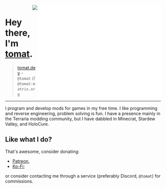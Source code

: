 <img align="right" src="/github-metrics.svg" alt="Metrics" width="400">

<img align="right" src="https://komarev.com/ghpvc/?username=Steviegt6" />

# Hey there, I'm [tomat](https://tomat.dev/).

> [tomat.dev](https://tomat.dev) - `@tomat` // `@tomat:matrix.org`

---

I program and develop mods for games in my free time. I like programming and reverse engineering, problem solving is fun. I have a presence mainly in the Terraria modding community, but I have dabbled in Minecrat, Stardew Valley, and HoloCure.

## Like what I do?

That's awesome, consider donating:

- [Patreon](https://patreon.com/tomatophile),
- [Ko-Fi](https://ko-fi.com/tomatophile);

or consider contacting me through a service (preferably Discord, `@tomat`) for commissions.
